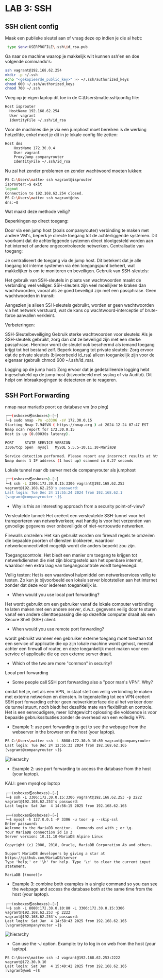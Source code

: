 # LAB 3: SSH

## SSH client config


Maak een publieke sleutel aan of vraag deze op indien je die al hebt:
```bash
 type $env:USERPROFILE\.ssh\id_rsa.pub
 ```

 Ga naar de machine waarop je makkelijk wilt kunnen ssh'en en doe volgende commando's:
```bash
ssh vagrant@192.168.62.254
mkdir -p ~/.ssh
echo "<gekopieerde_public_key>" >> ~/.ssh/authorized_keys
chmod 600 ~/.ssh/authorized_keys
chmod 700 ~/.ssh
```

Voeg op je eigen laptop dit toe in de C:\Users\matte\.ssh\config file:

```bash
Host isprouter
  HostName 192.168.62.254
  User vagrant
  IdentityFile ~/.ssh/id_rsa
```

Voor de machines die je via een jumphost moet bereiken is de werking hetzelfde, enkel moet je dit in je lokale config file zetten:
```bash
Host dns
    HostName 172.30.0.4
    User vagrant
    ProxyJump companyrouter
    IdentityFile ~/.ssh/id_rsa
```

Nu zal het zonder problemen en zonder wachtwoord moeten lukken:
```bash
PS C:\Users\matte> ssh vagrant@isprouter
isprouter:~$ exit
logout
Connection to 192.168.62.254 closed.
PS C:\Users\matte> ssh vagrant@dns
dns:~$
```

Wat maakt deze methode veilig?  
  

Beperkingen op direct toegang:

Door via een jump host (zoals companyrouter) verbinding te maken met andere VM's, beperk je directe toegang tot de achterliggende systemen.
Dit voorkomt dat de achterliggende systemen direct blootgesteld worden aan het internet of andere ongecontroleerde netwerken.
Centralisatie van toegang:

Je centraliseert de toegang via de jump host. Dit betekent dat je alle toegang tot interne systemen via één toegangspunt beheert, wat makkelijker is om te monitoren en beveiligen.
Gebruik van SSH-sleutels:

Het gebruik van SSH-sleutels in plaats van wachtwoorden maakt de verbinding veel veiliger. SSH-sleutels zijn veel moeilijker te kraken dan wachtwoorden, vooral als ze goed beveiligd zijn met een passphrase.
Geen wachtwoorden in transit:

Aangezien je alleen SSH-sleutels gebruikt, worden er geen wachtwoorden via het netwerk verstuurd, wat de kans op wachtwoord-interceptie of brute-force aanvallen verkleint.


Verbeteringen:  
  
SSH-Sleutelbeveiliging
Gebruik sterke wachtwoorden voor sleutels: Als je SSH-sleutels gebruikt, zorg dan dat ze beveiligd zijn met een sterke passphrase. Hierdoor wordt de sleutel ook beschermd als iemand toegang krijgt tot het bestand zelf.
Beperk toegang tot private sleutels: Zorg ervoor dat de private sleutels (bijvoorbeeld id_rsa) alleen toegankelijk zijn voor de eigenaar (gebruik chmod 600 ~/.ssh/id_rsa).  
  
Logging op de jump host: Zorg ervoor dat je gedetailleerde logging hebt ingeschakeld op de jump host (bijvoorbeeld met syslog of via Auditd). Dit helpt om inbraakpogingen te detecteren en te reageren.


## SSH Port Forwarding

nmap naar mariadb poort op database vm (no ping)  

```bash
┌──(osboxes㉿osboxes)-[~]                                                                                                                                                                                                                   
└─$ sudo nmap -Pn -p3306 -sV 172.30.0.15
Starting Nmap 7.94SVN ( https://nmap.org ) at 2024-12-24 07:47 EST                                                                                                                                                                          
Nmap scan report for 172.30.0.15                                                                                                                                                                                                            
Host is up (0.00030s latency).                                                                                                                                                                                                              
                                                                                                                                                                                                                                            
PORT     STATE SERVICE VERSION                                                                                                                                                                                                              
3306/tcp open  mysql   MySQL 5.5.5-10.11.10-MariaDB

Service detection performed. Please report any incorrect results at https://nmap.org/submit/ .
Nmap done: 1 IP address (1 host up) scanned in 0.27 seconds
```

Lokale tunnel naar db server met de companyrouter als jumphost

```bash
┌──(osboxes㉿osboxes)-[~]
└─$ ssh -L 3306:172.30.0.15:3306 vagrant@192.168.62.253                                                                                                                                                                                  
vagrant@192.168.62.253's password: 
Last login: Tue Dec 24 11:55:24 2024 from 192.168.62.1
[vagrant@companyrouter ~]$ 
```


- Why is this an interesting approach from a security point-of-view?  

Versleutelde tunnel: Het creëert een versleutelde SSH-tunnel voor het transporteren van netwerkverkeer, wat handig is voor het verzenden van gevoelige gegevens over onbeveiligde of niet-vertrouwde netwerken.

Firewalls omzeilen: Het kan gebruikt worden om firewall regels te omzeilen die bepaalde poorten of diensten blokkeren, waardoor netwerkconnectiviteit mogelijk wordt die anders beperkt zou zijn.

Toegangscontrole: Het biedt een manier om toegang te krijgen tot netwerkdiensten die niet zijn blootgesteld aan het openbare internet, waardoor een extra laag van toegangscontrole wordt toegevoegd.

Veilig testen: Het is een waardevol hulpmiddel om netwerkservices veilig te testen. Zo kun je bijvoorbeeld een lokale server blootstellen aan het internet zonder dat deze voor iedereen toegankelijk is.


- When would you use local port forwarding?  

Het wordt gebruikt om een gebruiker vanaf de lokale computer verbinding te laten maken met een andere server, d.w.z. gegevens veilig door te sturen vanaf een andere clienttoepassing die op dezelfde computer draait als een Secure Shell (SSH) client.  

- When would you use remote port forwarding?  
  
wordt gebruikt wanneer een gebruiker externe toegang moet toestaan tot een service of applicatie die op zijn lokale machine wordt gehost, meestal achter een firewall of router, en deze toegankelijk moet maken voor een service of applicatie die op een externe server draait.  

- Which of the two are more "common" in security?  

Local port forwarding  

- Some people call SSH port forwarding also a "poor man's VPN". Why?  

omdat het je, net als een VPN, in staat stelt om veilig verbinding te maken met externe netwerken en diensten. In tegenstelling tot een VPN creëert SSH port forwarding echter geen netwerkinterface die al het verkeer door de tunnel stuurt, noch biedt het dezelfde mate van flexibiliteit en controle. Het is een eenvoudigere, meer lichtgewicht oplossing die voldoende is voor bepaalde gebruikssituaties zonder de overhead van een volledig VPN.


- Example 1: use port forwarding to get to see the webpage from the webserver in the browser on the host (your laptop).
```bash
PS C:\Users\matte> ssh -L 8080:172.30.0.10:80 vagrant@companyrouter
Last login: Tue Dec 24 12:55:33 2024 from 192.168.62.165
[vagrant@companyrouter ~]$
```

![hierarchy](/images/localpf.png)

- Example 2: use port forwarding to access the database from the host (your laptop).

KALI: geen mysql op laptop

```
┌──(osboxes㉿osboxes)-[~]
└─$ ssh -L 3306:172.30.0.15:3306 vagrant@192.168.62.253 -p 2222
vagrant@192.168.62.253's password: 
Last login: Sat Jan  4 14:56:15 2025 from 192.168.62.165
```

```
┌──(osboxes㉿osboxes)-[~]
└─$ mysql -h 127.0.0.1 -P 3306 -u toor -p --skip-ssl
Enter password: 
Welcome to the MariaDB monitor.  Commands end with ; or \g.
Your MariaDB connection id is 3
Server version: 10.11.10-MariaDB Alpine Linux

Copyright (c) 2000, 2018, Oracle, MariaDB Corporation Ab and others.

Support MariaDB developers by giving a star at https://github.com/MariaDB/server
Type 'help;' or '\h' for help. Type '\c' to clear the current input statement.

MariaDB [(none)]> 
```


- Example 3: combine both examples in a single command so you can see the webpage and access the database both at the same time from the host (your laptop).

```
┌──(osboxes㉿osboxes)-[~]
└─$ ssh -L 8080:172.30.0.10:80 -L 3306:172.30.0.15:3306 vagrant@192.168.62.253 -p 2222
vagrant@192.168.62.253's password: 
Last login: Sat Jan  4 14:58:43 2025 from 192.168.62.165
[vagrant@companyrouter ~]$ 
```

![hierarchy](/images/example3.png)


- Can use the -J option. Example: try to log in on web from the host (your laptop).

```
PS C:\Users\matte> ssh -J vagrant@192.168.62.253:2222 vagrant@172.30.0.10
Last login: Sat Jan  4 15:49:42 2025 from 192.168.62.165
[vagrant@web ~]$
```
